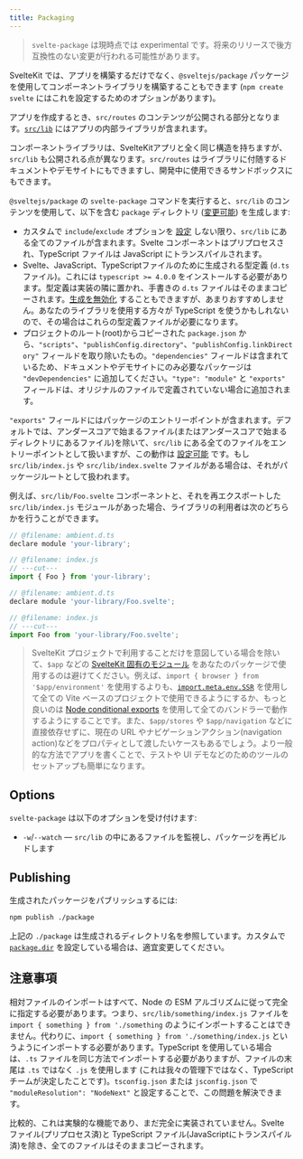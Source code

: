 ```yaml
---
title: Packaging
---
```


> `svelte-package` は現時点では experimental です。将来のリリースで後方互換性のない変更が行われる可能性があります。

SvelteKit では、アプリを構築するだけでなく、`@sveltejs/package` パッケージを使用してコンポーネントライブラリを構築することもできます (`npm create svelte` にはこれを設定するためのオプションがあります)。

アプリを作成するとき、`src/routes` のコンテンツが公開される部分となります。[`src/lib`](modules#$lib) にはアプリの内部ライブラリが含まれます。

コンポーネントライブラリは、SvelteKitアプリと全く同じ構造を持ちますが、`src/lib` も公開される点が異なります。`src/routes` はライブラリに付随するドキュメントやデモサイトにもできますし、開発中に使用できるサンドボックスにもできます。

`@sveltejs/package` の `svelte-package` コマンドを実行すると、`src/lib` のコンテンツを使用して、以下を含む `package` ディレクトリ ([変更可能](configuration)) を生成します:

- カスタムで `include`/`exclude` オプションを [設定](configuration) しない限り、`src/lib` にある全てのファイルが含まれます。Svelte コンポーネントはプリプロセスされ、TypeScript ファイルは JavaScript にトランスパイルされます。
- Svelte、JavaScript、TypeScriptファイルのために生成される型定義 (`d.ts` ファイル)。これには `typescript >= 4.0.0` をインストールする必要があります。型定義は実装の隣に置かれ、手書きの `d.ts` ファイルはそのままコピーされます。[生成を無効化](configuration) することもできますが、あまりおすすめしません。あなたのライブラリを使用する方々が TypeScript を使うかもしれないので、その場合はこれらの型定義ファイルが必要になります。
- プロジェクトのルート(root)からコピーされた `package.json` から、`"scripts"`、`"publishConfig.directory"`、`"publishConfig.linkDirectory"` フィールドを取り除いたもの。`"dependencies"` フィールドは含まれているため、ドキュメントやデモサイトにのみ必要なパッケージは `"devDependencies"` に追加してください。`"type": "module"` と `"exports"` フィールドは、オリジナルのファイルで定義されていない場合に追加されます。

`"exports"` フィールドにはパッケージのエントリーポイントが含まれます。デフォルトでは、アンダースコアで始まるファイル(またはアンダースコアで始まるディレクトリにあるファイル)を除いて、`src/lib` にある全てのファイルをエントリーポイントとして扱いますが、この動作は [設定可能](configuration) です。もし `src/lib/index.js` や `src/lib/index.svelte` ファイルがある場合は、それがパッケージルートとして扱われます。

例えば、`src/lib/Foo.svelte` コンポーネントと、それを再エクスポートした `src/lib/index.js` モジュールがあった場合、ライブラリの利用者は次のどちらかを行うことができます。

```js
// @filename: ambient.d.ts
declare module 'your-library';

// @filename: index.js
// ---cut---
import { Foo } from 'your-library';
```

```js
// @filename: ambient.d.ts
declare module 'your-library/Foo.svelte';

// @filename: index.js
// ---cut---
import Foo from 'your-library/Foo.svelte';
```

> SvelteKit プロジェクトで利用することだけを意図している場合を除いて、`$app` などの [SvelteKit 固有のモジュール](modules) をあなたのパッケージで使用するのは避けてください。例えば、`import { browser } from '$app/environment'` を使用するよりも、[`import.meta.env.SSR`](https://vitejs.dev/guide/env-and-mode.html#env-variables) を使用して全ての Vite ベースのプロジェクトで使用できるようにするか、もっと良いのは [Node conditional exports](https://nodejs.org/api/packages.html#conditional-exports) を使用して全てのバンドラーで動作するようにすることです。また、`$app/stores` や `$app/navigation` などに直接依存せずに、現在の URL やナビゲーションアクション(navigation action)などをプロパティとして渡したいケースもあるでしょう。より一般的な方法でアプリを書くことで、テストや UI デモなどのためのツールのセットアップも簡単になります。

## Options

`svelte-package` は以下のオプションを受け付けます:

- `-w`/`--watch` — `src/lib` の中にあるファイルを監視し、パッケージを再ビルドします

## Publishing

生成されたパッケージをパブリッシュするには:

```sh
npm publish ./package
```

上記の `./package` は生成されるディレクトリ名を参照しています。カスタムで [`package.dir`](configuration) を設定している場合は、適宜変更してください。

## 注意事項

相対ファイルのインポートはすべて、Node の ESM アルゴリズムに従って完全に指定する必要があります。つまり、`src/lib/something/index.js` ファイルを `import { something } from './something` のようにインポートすることはできません。代わりに、`import { something } from './something/index.js` というようにインポートする必要があります。TypeScript を使用している場合は、`.ts` ファイルを同じ方法でインポートする必要がありますが、ファイルの末尾は `.ts` ではなく `.js` を使用します (これは我々の管理下ではなく、TypeScript チームが決定したことです)。`tsconfig.json` または `jsconfig.json` で `"moduleResolution": "NodeNext"` と設定することで、この問題を解決できます。

比較的、これは実験的な機能であり、まだ完全に実装されていません。Svelte ファイル(プリプロセス済)と TypeScript ファイル(JavaScriptにトランスパイル済)を除き、全てのファイルはそのままコピーされます。
